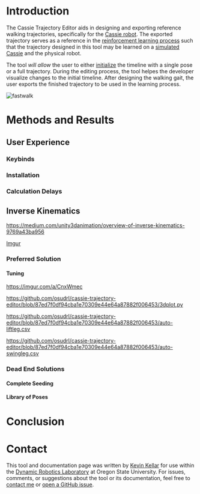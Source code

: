 

# Introduction


The Cassie Trajectory Editor aids in designing and exporting reference walking trajectories, specifically for the [Cassie robot](http://www.agilityrobotics.com/robots/). The exported trajectory serves as a reference in the [reinforcement learning process](https://arxiv.org/abs/1803.05580) such that the trajectory designed in this tool may be learned on a [simulated Cassie](https://github.com/osudrl/cassie-mujoco-sim) and the physical robot.


The tool *will allow* the user to either [initialize](https://github.com/osudrl/cassie-trajectory-editor/blob/docs/README.md#initialization) the timeline with a single pose or a full trajectory. During the editing process, the tool helpes the developer visualize changes to the initial timeline. After designing the walking gait, the user exports the finished trajectory to be used in the learning process.


![fastwalk](https://i.imgur.com/rlcpkPP.gif)


# Methods and Results



## User Experience



### Keybinds



### Installation



### Calculation Delays



## Inverse Kinematics


https://medium.com/unity3danimation/overview-of-inverse-kinematics-9769a43ba956


[Imgur](https://i.imgur.com/2nrSmNf.png)

### Preferred Solution



#### Tuning

https://imgur.com/a/CnxWmec

https://github.com/osudrl/cassie-trajectory-editor/blob/87ed7f0df94cba1e70309e44e64a87882f006453/3dplot.py

https://github.com/osudrl/cassie-trajectory-editor/blob/87ed7f0df94cba1e70309e44e64a87882f006453/auto-liftleg.csv

https://github.com/osudrl/cassie-trajectory-editor/blob/87ed7f0df94cba1e70309e44e64a87882f006453/auto-swingleg.csv

### Dead End Solutions



#### Complete Seeding



#### Library of Poses



# Conclusion



# Contact


This tool and documentation page was written by [Kevin Kellar](https://github.com/kkevlar) for use within the [Dynamic Robotics Laboratory](http://mime.oregonstate.edu/research/drl/) at Oregon State University. For issues, comments, or suggestions about the tool or its documentation, feel free to [contact me](https://github.com/kkevlar) or [open a GitHub issue](https://github.com/osudrl/cassie-trajectory-editor/issues).








